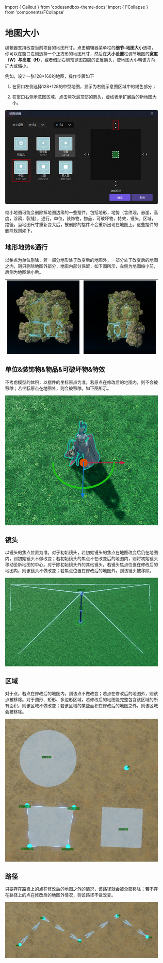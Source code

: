 import { Callout } from 'codesandbox-theme-docs'
import { FCollapse } from 'components/FCollapse'

# 地图大小

编辑器支持改变当前项目的地图尺寸。点击编辑器菜单栏的**细节-地图大小**选项，你可以在窗口左侧选择一个正方形的地图尺寸，然后在**大小设置**栏调节地图的**宽度（W）**与**高度（H）**，或者借助右侧预览图四周的正反箭头，使地图大小朝该方向扩大或缩小。

例如，设计一张128*160的地图，操作步骤如下

1. 在窗口左侧选择128*128的中型地图，显示为右侧示意图区域中的褐色部分；
   
2. 在窗口右侧示意图区域，点击两次最顶部的箭头，虚线表示扩展后的新地图大小。

![P53](./img/P53.png)

<Callout type="warning"> 
缩小地图可能会删除掉地图边缘的一些摆件，包括地形，地势（含纹理，悬崖，高度，涂鸦，裂缝），通行，单位，装饰物，物品，可破坏物，特效，镜头，区域，路径。当地图尺寸重新变大后，被删除的摆件不会重新出现在地图上。这些摆件的删除规则如下。
</Callout>

## 地形地势&通行

以格点为单位删除，若一部分地形处于改变后的地图外，一部分处于改变后的地图之内，则只删除地图外部分，地图内部分保留，如下图所示，左侧为地图缩小前，后侧为地图缩小后。

| ![p54](./img/p54.png) | ![p55](./img/p55.png) |
| --------------------- | --------------------- |

## 单位&装饰物&物品&可破坏物&特效

不考虑模型的体积，以摆件的坐标原点为准，若原点在修改后的地图内，则不会被移除；若坐标原点在地图外，则会被移除。如下图所示。

![P56](./img/P56.png)


## 镜头

以镜头的焦点位置为准。对于初始镜头，若初始镜头的焦点在地图改变后仍在地图内，则初始镜头不做改变；若初始镜头的焦点不在改变后的地图内，则将初始镜头移动至新地图的中心。对于除初始镜头外的其他镜头，若镜头焦点位置在修改后的地图内，则该镜头不做改变；若焦点位置在修改后的地图外，则该镜头被移除。

![P57](./img/P57.png)

## 区域

对于点，若点在修改后的地图内，则该点不做改变；若点在修改后的地图外，则该点被移除。对于圆形、矩形、多边形区域，若修改后的地图能完整包含该区域的所有面积，则该区域不做改变；若该区域的某些面积在修改后的地图之外，则该区域会被移除。

![P58](./img/P58.png)

## 路径

只要存在路径上的点在修改后的地图之外的情况，该路径就会被全部移除；若不存在路径上的点在修改后的地图外情况，则该路径不做改变。

![P59](./img/P59.png)